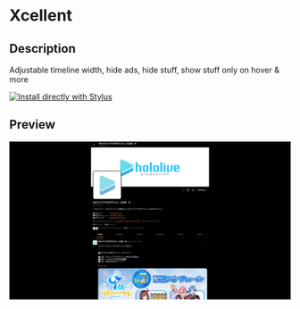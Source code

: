 # Xcellent

## Description

Adjustable timeline width, hide ads, hide stuff, show stuff only on hover & more

[![Install directly with Stylus](https://img.shields.io/badge/Install%20directly%20with-Stylus-00adad.svg)](https://raw.githubusercontent.com/Himither/Xcellent/master/xcellent.user.css)

## Preview

![Preview](preview/xcellent.webp)
